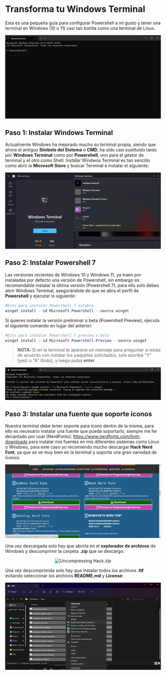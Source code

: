 # Transforma tu Windows Terminal
Esta es una pequeña guía para configurar Powershell a mi gusto y tener una terminal en Windows (10 o 11) casi tan bonita como una
terminal de Linux.

<p align="center"><img width="auto" height="auto" src="/img/before.png" alt="After Terminal Result"></p>

## Paso 1: Instalar Windows Terminal
Actualmente Windows ha mejorado mucho su terminal propia, siendo que ahora el antiguo **Símbolo del Sistema** o **CMD**, ha sido casi sustituido tanto por **Windows Terminal** como por **Powershell**, uno para el gestor de terminal y el otro como Shell. Instalar Windwos Terminal es tan sencillo como abrir la **Microsoft Store** y buscar Terminal e instalar el siguiente:

<p align="center"><img width="auto" height="auto" src="/img/winTerminal.png" alt="Store Windows Terminal Search"></p>

## Paso 2: Instalar Powershell 7
Las versiones recientes de Windows 10 y Windows 11, ya traen por instaladas por defecto una versión de Powershell, sin embargo es recomendable instalar la última versión (Powershell 7), para ello solo debes abrir Windows Terminal, asegurándote de que se abra el perfil de **Powershell** y ejecutar lo siguiente:    


```powershell
#Esto para instalar Powershell 7 estable
winget install --id Microsoft.Powershell --source winget
```    


Si quieres instalar la versión preliminar o beta (Powershell Preview), ejecuta el siguiente comando en lugar del anterior: 


```powershell
#Esto para instalar Powershell 7 preview o beta
winget install --id Microsoft.Powershell.Preview --source winget
```   
> **NOTA**: Si en la terminal te aparece un mensaje para preguntar sí estas de acuerdo con instalar los paquetes solicitados, solo escribe "Y" (yes) o "A" (todo), y luego pulsa **enter**


<p align="center"><img width="auto" height="auto" src="/img/posh7-install.png" alt="Installing POSH 7"></p>  


## Paso 3: Instalar una fuente que soporte íconos
Nuestra terminal debe tener soporte para ícono dentro de la misma, para ello es necesario instalar una fuente que pueda soportarlo, siempre me he decantado por usar [NerdFonts]: https://www.nerdfonts.com/font-downloads para instalar mis fuentes en mis diferentes sistemas como Linux o Windows, para este caso yo recomiendo mucho descargar **Hack Nerd Font**, ya que se ve muy bien en la terminal y soporta una gran variedad de íconos:  


<p align="center"><img width="auto" height="auto" src="/img/nerdfont.png" alt="Installing Hack Nerd Font"></p>  

Una vez descargada solo hay que abrirla en el **explorador de archivos** de Windows y descomprimir la carpeta **.zip** que se descargo:

<p align="center"><img width="auto" height="auto" src="/img/descomprimir.zip" alt="Uncompressing Hack.zip"></p>  

Una vez descomprimida solo hay que instalar todos los archivos **.ttf** evitando seleccionar los archivos **README.md** y **License**:  

<p align="center"><img width="auto" height="auto" src="/img/install-fonts.png" alt="Installing all fonts"></p>  

